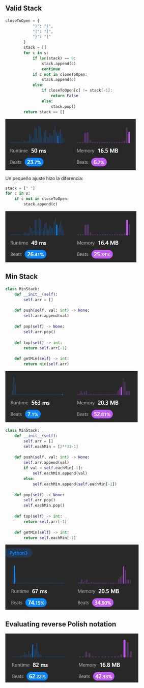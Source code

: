 ## Valid Stack

```python
closeToOpen = {
            ")": "(",
            "]": "[",
            "}": "{"
        }
        stack = []
        for c in s:
            if len(stack) == 0:
                stack.append(c)
                continue
            if c not in closeToOpen:
                stack.append(c)
            else:
                if closeToOpen[c] != stack[-1]:
                    return False
                else:
                    stack.pop()                
        return stack == []
```

![](sources/2023-06-06-11-01-20.png)

Un pequeño ajuste hizo la diferencia:

```python
stack = [" "]
for c in s:
    if c not in closeToOpen:
        stack.append(c)
```

![](sources/2023-06-06-10-59-42.png)

## Min Stack

```python
class MinStack:
    def __init__(self):
        self.arr = []

    def push(self, val: int) -> None:
        self.arr.append(val)

    def pop(self) -> None:
        self.arr.pop()

    def top(self) -> int:
        return self.arr[-1]

    def getMin(self) -> int:
        return min(self.arr)
```

![](sources/2023-06-06-15-04-14.png)

```python
class MinStack:
    def __init__(self):
        self.arr = []
        self.eachMin = [2**31-1]

    def push(self, val: int) -> None:
        self.arr.append(val)
        if val < self.eachMin[-1]:
            self.eachMin.append(val)
        else:
            self.eachMin.append(self.eachMin[-1])

    def pop(self) -> None:
        self.arr.pop()
        self.eachMin.pop()

    def top(self) -> int:
        return self.arr[-1]

    def getMin(self) -> int:
        return self.eachMin[-1]
```

![](sources/2023-06-06-16-28-31.png)


## Evaluating reverse Polish notation

![](sources/2023-06-08-10-40-08.png)
